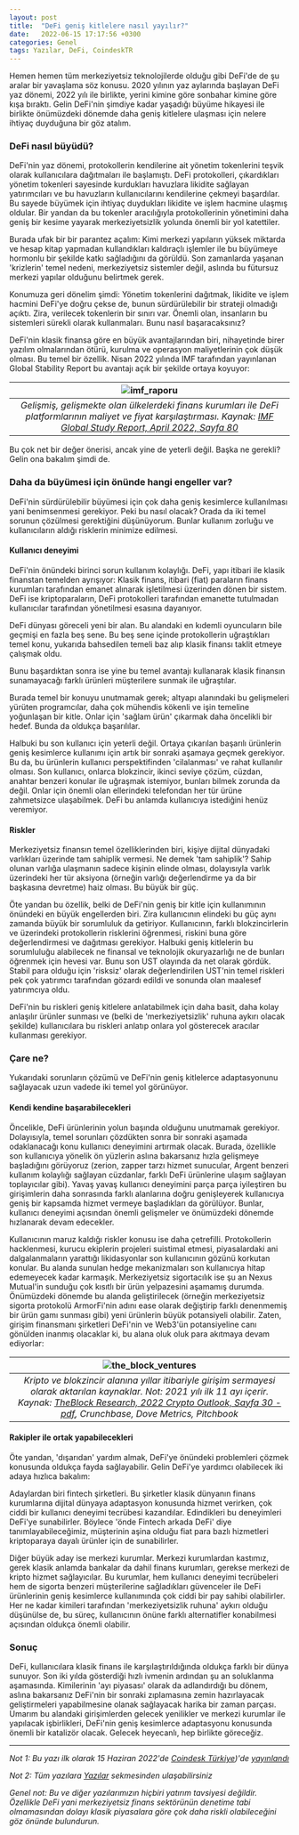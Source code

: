 ```yaml
---
layout: post
title:  "DeFi geniş kitlelere nasıl yayılır?"
date:   2022-06-15 17:17:56 +0300
categories: Genel
tags: Yazılar, DeFi, CoindeskTR
---
```


Hemen hemen tüm merkeziyetsiz teknolojilerde olduğu gibi DeFi'de de şu aralar bir yavaşlama söz konusu. 2020 yılının yaz aylarında başlayan DeFi yaz dönemi, 2022 yılı ile birlikte, yerini kimine göre sonbahar kimine göre kışa bıraktı.  Gelin DeFi'nin şimdiye kadar yaşadığı büyüme hikayesi ile birlikte önümüzdeki dönemde daha geniş kitlelere ulaşması için nelere ihtiyaç duyduğuna bir göz atalım. 

### DeFi nasıl büyüdü?

DeFi'nin yaz dönemi, protokollerin kendilerine ait yönetim tokenlerini teşvik olarak kullanıcılara dağıtmaları ile başlamıştı. DeFi protokolleri, çıkardıkları yönetim tokenleri sayesinde kurdukları havuzlara likidite sağlayan yatırımcıları ve bu havuzların kullanıcılarını kendilerine çekmeyi başardılar.  Bu sayede büyümek için ihtiyaç duydukları likidite ve işlem hacmine ulaşmış oldular. Bir yandan da bu tokenler aracılığıyla protokollerinin yönetimini daha geniş bir kesime yayarak merkeziyetsizlik yolunda önemli bir yol katettiler. 

Burada ufak bir bir parantez açalım: Kimi merkezi yapıların yüksek miktarda ve hesap kitap yapmadan kullandıkları kaldıraçlı işlemler ile bu büyümeye hormonlu bir şekilde katkı sağladığını da görüldü. Son zamanlarda yaşanan 'krizlerin' temel nedeni, merkeziyetsiz sistemler değil, aslında bu fütursuz merkezi yapılar olduğunu belirtmek gerek. 

Konumuza geri dönelim şimdi: Yönetim tokenlerini dağıtmak, likidite ve işlem hacmini DeFi'ye doğru çekse de, bunun sürdürülebilir bir strateji olmadığı açıktı. Zira, verilecek tokenlerin bir sınırı var. Önemli olan, insanların bu sistemleri sürekli olarak kullanmaları. Bunu nasıl başaracaksınız? 

DeFi'nin klasik finansa göre en büyük avantajlarından biri, nihayetinde birer yazılım olmalarından ötürü, kurulma  ve operasyon maliyetlerinin çok düşük olması. Bu temel bir özellik. Nisan 2022 yılında IMF tarafından yayınlanan Global Stability Report bu avantajı açık bir şekilde ortaya koyuyor:  

| ![imf_raporu](/assets/imf_global_stability_report_800.png)|
|:--:| 
| *Gelişmiş, gelişmekte olan ülkelerdeki finans kurumları ile DeFi platformlarının maliyet ve fiyat karşılaştırması. Kaynak: [IMF Global Study Report, April 2022, Sayfa 80](https://www.imf.org/en/Publications/GFSR/Issues/2022/04/19/global-financial-stability-report-april-2022)*|

Bu çok net bir değer önerisi, ancak yine de yeterli değil. Başka ne gerekli? Gelin ona bakalım şimdi de. 

### Daha da büyümesi için önünde hangi engeller var?

DeFi'nin sürdürülebilir büyümesi için çok daha geniş kesimlerce kullanılması yani benimsenmesi gerekiyor. Peki bu nasıl olacak? Orada da iki temel sorunun çözülmesi gerektiğini düşünüyorum.  Bunlar kullanım zorluğu ve kullanıcıların aldığı risklerin minimize edilmesi. 

#### Kullanıcı deneyimi

DeFi'nin önündeki birinci sorun kullanım kolaylığı. DeFi, yapı itibari ile klasik finanstan temelden ayrışıyor: Klasik finans, itibari (fiat) paraların finans kurumları tarafından emanet alınarak işletilmesi üzerinden dönen bir sistem. DeFi ise kriptoparaların, DeFi protokolleri tarafından emanette tutulmadan kullanıcılar tarafından yönetilmesi esasına dayanıyor.

DeFi dünyası göreceli yeni bir alan. Bu alandaki en kıdemli oyuncuların bile geçmişi en fazla beş sene. Bu beş sene içinde protokollerin uğraştıkları temel konu, yukarıda bahsedilen temeli baz alıp klasik finansı taklit etmeye çalışmak oldu. 

Bunu başardıktan sonra ise yine bu temel avantajı kullanarak klasik finansın sunamayacağı farklı ürünleri müşterilere sunmak ile uğraştılar.  

Burada temel bir konuyu unutmamak gerek; altyapı alanındaki bu gelişmeleri yürüten programcılar, daha çok mühendis kökenli ve işin temeline yoğunlaşan bir kitle. Onlar için 'sağlam ürün' çıkarmak daha öncelikli bir hedef. Bunda da oldukça başarılılar. 

Halbuki bu son kullanıcı için yeterli değil. Ortaya çıkarılan başarılı ürünlerin geniş kesimlerce kullanımı için artık bir sonraki aşamaya geçmek gerekiyor. Bu da, bu ürünlerin kullanıcı perspektifinden 'cilalanması' ve rahat kullanılır olması. Son kullanıcı, onlarca blokzincir, ikinci seviye çözüm, cüzdan, anahtar benzeri konular ile uğraşmak istemiyor, bunları bilmek zorunda da değil. Onlar için önemli olan ellerindeki telefondan her tür ürüne zahmetsizce ulaşabilmek. DeFi bu anlamda kullanıcıya istediğini henüz veremiyor. 

#### Riskler

Merkeziyetsiz finansın temel özelliklerinden biri, kişiye dijital dünyadaki varlıkları üzerinde tam sahiplik vermesi. Ne demek 'tam sahiplik'? Sahip olunan varlığa ulaşmanın sadece kişinin elinde olması, dolayısıyla varlık üzerindeki her tür aksiyona (örneğin varlığı değerlendirme ya da bir başkasına devretme) haiz olması. Bu büyük bir güç. 

Öte yandan bu özellik, belki de DeFi'nin geniş bir kitle için kullanımının önündeki en büyük engellerden biri. Zira kullanıcının elindeki bu güç aynı zamanda büyük bir sorumluluk da getiriyor. Kullanıcının, farklı blokzincirlerin ve üzerindeki protokollerin risklerini öğrenmesi, riskini buna göre değerlendirmesi ve dağıtması gerekiyor. Halbuki geniş kitlelerin bu sorumluluğu alabilecek ne finansal ve teknolojik okuryazarlığı ne de bunları öğrenmek için hevesi var. Bunu son UST olayında da net olarak gördük. Stabil para olduğu için 'risksiz' olarak değerlendirilen UST'nin temel riskleri pek çok yatırımcı tarafından gözardı edildi ve sonunda olan maalesef yatırımcıya oldu. 

DeFi'nin bu riskleri geniş kitlelere anlatabilmek için daha basit, daha kolay anlaşılır ürünler sunması ve (belki de 'merkeziyetsizlik' ruhuna aykırı olacak şekilde) kullanıcılara bu riskleri anlatıp onlara yol gösterecek aracılar kullanması gerekiyor. 

### Çare ne?

Yukarıdaki sorunların çözümü ve DeFi'nin geniş kitlelerce adaptasyonunu sağlayacak uzun vadede iki temel yol görünüyor.  

#### Kendi kendine başarabilecekleri

Öncelikle, DeFi ürünlerinin yolun başında olduğunu unutmamak gerekiyor. Dolayısıyla, temel sorunları çözdükten sonra bir sonraki aşamada odaklanacağı konu kullanıcı deneyimini artırmak olacak. Burada, özellikle son kullanıcıya yönelik ön yüzlerin aslına bakarsanız hızla gelişmeye başladığını görüyoruz (zerion, zapper tarzı hizmet sunucular, Argent benzeri kullanım kolaylığı sağlayan cüzdanlar, farklı DeFi ürünlerine ulaşım sağlayan toplayıcılar gibi). Yavaş yavaş kullanıcı deneyimini parça parça iyileştiren bu girişimlerin daha sonrasında farklı alanlarına doğru genişleyerek kullanıcıya geniş bir kapsamda hizmet vermeye başladıkları da görülüyor. Bunlar, kullanıcı deneyimi açısından önemli gelişmeler ve önümüzdeki dönemde hızlanarak devam edecekler. 

Kullanıcının maruz kaldığı riskler konusu ise daha çetrefilli. Protokollerin hacklenmesi, kurucu ekiplerin projeleri suistimal etmesi, piyasalardaki ani dalgalanmaların yarattığı likidasyonlar son kullanıcının gözünü korkutan konular. Bu alanda sunulan hedge mekanizmaları son kullanıcıya hitap edemeyecek kadar karmaşık. Merkeziyetsiz sigortacılık ise şu an Nexus Mutual'in sunduğu çok kısıtlı bir ürün yelpazesini aşamamış durumda. Önümüzdeki dönemde bu alanda geliştirilecek (örneğin merkeziyetsiz sigorta protokolü ArmorFi'nin adını ease olarak değiştirip farklı denenmemiş bir ürün gamı sunması gibi) yeni ürünlerin büyük potansiyeli olabilir.  Zaten, girişim finansmanı şirketleri DeFi'nin ve Web3'ün potansiyeline canı gönülden inanmış olacaklar ki, bu alana oluk oluk para akıtmaya devam ediyorlar: 

| ![the_block_ventures](/assets/Theblock_verture_investments_800.png)|
|:--:| 
| *Kripto ve blokzincir alanına yıllar itibariyle girişim sermayesi olarak aktarılan kaynaklar. Not: 2021 yılı ilk 11 ayı içerir. Kaynak: [TheBlock Research, 2022 Crypto Outlook, Sayfa 30 - pdf](https://www.tbstat.com/wp/uploads/2021/12/The-Block-Research-2022-Digital-Asset-Outlook.v2.pdf), Crunchbase, Dove Metrics, Pitchbook*|

#### Rakipler ile ortak yapabilecekleri

Öte yandan, 'dışarıdan' yardım almak, DeFi'ye önündeki problemleri çözmek konusunda oldukça fayda sağlayabilir. Gelin DeFi'ye yardımcı olabilecek iki adaya hızlıca bakalım: 

Adaylardan biri fintech şirketleri. Bu şirketler klasik dünyanın finans kurumlarına dijital dünyaya adaptasyon konusunda hizmet verirken, çok ciddi bir kullanıcı deneyimi tecrübesi kazandılar. Edindikleri bu deneyimleri DeFi'ye sunabilirler. Böylece 'önde Fintech arkada DeFi' diye tanımlayabileceğimiz, müşterinin aşina olduğu fiat para bazlı hizmetleri kriptoparaya dayalı ürünler için de sunabilirler.

Diğer büyük aday ise merkezi kurumlar. Merkezi kurumlardan kastımız, gerek klasik anlamda bankalar da dahil finans kurumları, gerekse merkezi de kripto hizmet sağlayıcılar. Bu kurumlar, hem kullanıcı deneyimi tecrübeleri hem de sigorta benzeri müşterilerine sağladıkları güvenceler ile DeFi ürünlerinin geniş kesimlerce kullanımında çok ciddi bir pay sahibi olabilirler. Her ne kadar kimileri tarafından 'merkeziyetsizlik ruhuna' aykırı olduğu düşünülse de, bu süreç, kullanıcının önüne farklı alternatifler konabilmesi açısından oldukça önemli olabilir.

### Sonuç 
DeFi, kullanıcılara klasik finans ile karşılaştırıldığında oldukça farklı bir dünya sunuyor. Son iki yılda gösterdiği hızlı ivmenin ardından şu an soluklanma aşamasında. Kimilerinin 'ayı piyasası' olarak da adlandırdığı bu dönem, aslına bakarsanız DeFi'nin bir sonraki zıplamasına zemin hazırlayacak geliştirmeleri yapabilmesine olanak sağlayacak harika bir zaman parçası. Umarım bu alandaki girişimlerden gelecek yenilikler ve merkezi kurumlar ile yapılacak işbirlikleri, DeFi'nin geniş kesimlerce adaptasyonu konusunda önemli bir katalizör olacak. Gelecek heyecanlı, hep birlikte göreceğiz. 

---

*Not 1: Bu yazı ilk olarak 15 Haziran 2022'de [Coindesk Türkiye](https://www.coindeskturkiye.com/))'de [yayınlandı]()*

*Not 2: Tüm yazılara [Yazılar](/articles/) sekmesinden ulaşabilirsiniz*

*Genel not: Bu ve diğer yazılarımızın hiçbiri yatırım tavsiyesi değildir. Özellikle DeFi yani merkeziyetsiz finans sektörünün denetime tabi olmamasından dolayı klasik piyasalara göre çok daha riskli olabileceğini göz önünde bulundurun.*
